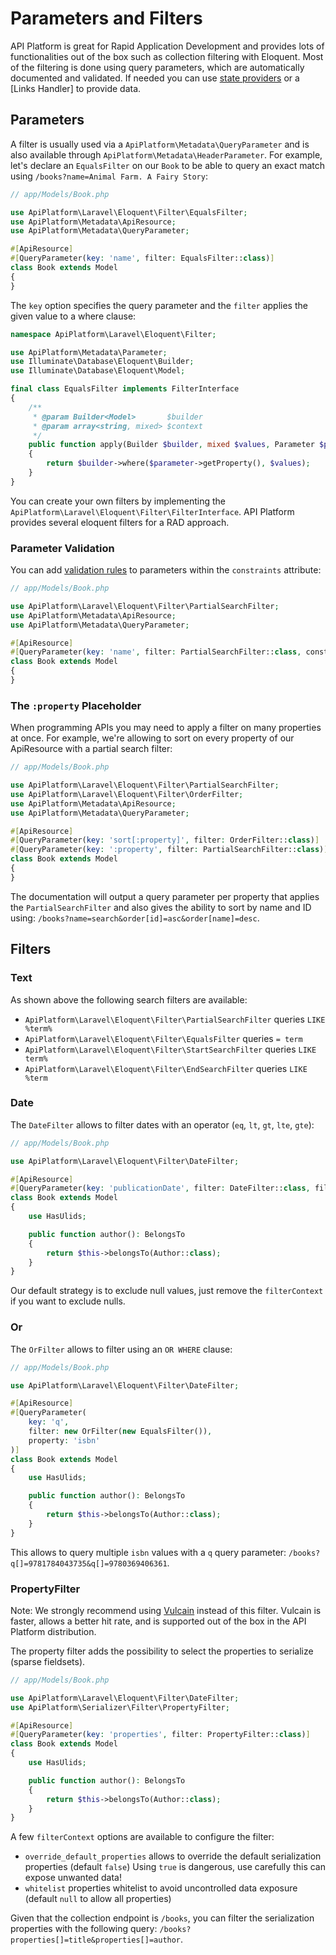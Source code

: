 # Parameters and Filters

API Platform is great for Rapid Application Development and provides lots of functionalities out of the box such as collection filtering with Eloquent. Most of the filtering is done using query parameters, which are automatically documented and validated. If needed you can use [state providers](../core/state-providers.md) or a [Links Handler] to provide data.

## Parameters

A filter is usually used via a `ApiPlatform\Metadata\QueryParameter` and is also available through `ApiPlatform\Metadata\HeaderParameter`. For example, let's declare an `EqualsFilter` on our `Book` to be able to query an exact match using `/books?name=Animal Farm. A Fairy Story`:

```php
// app/Models/Book.php

use ApiPlatform\Laravel\Eloquent\Filter\EqualsFilter;
use ApiPlatform\Metadata\ApiResource;
use ApiPlatform\Metadata\QueryParameter;

#[ApiResource]
#[QueryParameter(key: 'name', filter: EqualsFilter::class)]
class Book extends Model
{
}
```

The `key` option specifies the query parameter and the `filter` applies the given value to a where clause:

```php
namespace ApiPlatform\Laravel\Eloquent\Filter;

use ApiPlatform\Metadata\Parameter;
use Illuminate\Database\Eloquent\Builder;
use Illuminate\Database\Eloquent\Model;

final class EqualsFilter implements FilterInterface
{
    /**
     * @param Builder<Model>       $builder
     * @param array<string, mixed> $context
     */
    public function apply(Builder $builder, mixed $values, Parameter $parameter, array $context = []): Builder
    {
        return $builder->where($parameter->getProperty(), $values);
    }
}
```

You can create your own filters by implementing the `ApiPlatform\Laravel\Eloquent\Filter\FilterInterface`. API Platform provides several eloquent filters for a RAD approach.

### Parameter Validation

You can add [validation rules](https://laravel.com/docs/validation) to parameters within the `constraints` attribute:

```php
// app/Models/Book.php

use ApiPlatform\Laravel\Eloquent\Filter\PartialSearchFilter;
use ApiPlatform\Metadata\ApiResource;
use ApiPlatform\Metadata\QueryParameter;

#[ApiResource]
#[QueryParameter(key: 'name', filter: PartialSearchFilter::class, constraints: 'min:2')]
class Book extends Model
{
}
```

<!-- TODO: The `security` option also allows policy but we need to test this -->

### The `:property` Placeholder

When programming APIs you may need to apply a filter on many properties at once. For example, we're allowing to sort on every property of our ApiResource with a partial search filter:

```php
// app/Models/Book.php

use ApiPlatform\Laravel\Eloquent\Filter\PartialSearchFilter;
use ApiPlatform\Laravel\Eloquent\Filter\OrderFilter;
use ApiPlatform\Metadata\ApiResource;
use ApiPlatform\Metadata\QueryParameter;

#[ApiResource]
#[QueryParameter(key: 'sort[:property]', filter: OrderFilter::class)]
#[QueryParameter(key: ':property', filter: PartialSearchFilter::class)]
class Book extends Model
{
}
```

The documentation will output a query parameter per property that applies the `PartialSearchFilter` and also gives the ability to sort by name and ID using: `/books?name=search&order[id]=asc&order[name]=desc`.

## Filters

### Text

As shown above the following search filters are available:

- `ApiPlatform\Laravel\Eloquent\Filter\PartialSearchFilter` queries `LIKE %term%`
- `ApiPlatform\Laravel\Eloquent\Filter\EqualsFilter` queries `= term`
- `ApiPlatform\Laravel\Eloquent\Filter\StartSearchFilter` queries `LIKE term%`
- `ApiPlatform\Laravel\Eloquent\Filter\EndSearchFilter` queries `LIKE %term`

### Date

The `DateFilter` allows to filter dates with an operator (`eq`, `lt`, `gt`, `lte`, `gte`):

```php
// app/Models/Book.php

use ApiPlatform\Laravel\Eloquent\Filter\DateFilter;

#[ApiResource]
#[QueryParameter(key: 'publicationDate', filter: DateFilter::class, filterContext: ['include_nulls' => true])]
class Book extends Model
{
    use HasUlids;

    public function author(): BelongsTo
    {
        return $this->belongsTo(Author::class);
    }
}
```

Our default strategy is to exclude null values, just remove the `filterContext` if you want to exclude nulls.

### Or

The `OrFilter` allows to filter using an `OR WHERE` clause:

```php
// app/Models/Book.php

use ApiPlatform\Laravel\Eloquent\Filter\DateFilter;

#[ApiResource]
#[QueryParameter(
    key: 'q',
    filter: new OrFilter(new EqualsFilter()),
    property: 'isbn'
)]
class Book extends Model
{
    use HasUlids;

    public function author(): BelongsTo
    {
        return $this->belongsTo(Author::class);
    }
}
```

This allows to query multiple `isbn` values with a `q` query parameter: `/books?q[]=9781784043735&q[]=9780369406361`.

<!-- ### Number

TODO -->

### PropertyFilter

Note: We strongly recommend using [Vulcain](https://vulcain.rocks) instead of this filter. Vulcain is faster, allows a better hit rate, and is supported out of the box in the API Platform distribution.

The property filter adds the possibility to select the properties to serialize (sparse fieldsets).

```php
// app/Models/Book.php

use ApiPlatform\Laravel\Eloquent\Filter\DateFilter;
use ApiPlatform\Serializer\Filter\PropertyFilter;

#[ApiResource]
#[QueryParameter(key: 'properties', filter: PropertyFilter::class)]
class Book extends Model
{
    use HasUlids;

    public function author(): BelongsTo
    {
        return $this->belongsTo(Author::class);
    }
}
```

A few `filterContext` options are available to configure the filter:

- `override_default_properties` allows to override the default serialization properties (default `false`) Using `true` is dangerous, use carefully this can expose unwanted data!
- `whitelist` properties whitelist to avoid uncontrolled data exposure (default `null` to allow all properties)

Given that the collection endpoint is `/books`, you can filter the serialization properties with the following query: `/books?properties[]=title&properties[]=author`.
